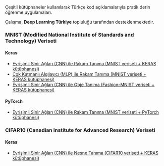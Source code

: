 Çeşitli kütüphaneler kullanılarak Türkçe kod açıklamalarıyla pratik derin öğrenme uygulamaları.

Çalışma, **Deep Learning Türkiye** topluluğu tarafından desteklenmektedir.

### MNIST (Modified National Institute of Standards and Technology) Veriseti

#### Keras
* [Evrişimli Sinir Ağları (CNN) ile Rakam Tanıma (MNIST veriseti + KERAS kütüphanesi)](https://github.com/deeplearningturkiye/pratik-derin-ogrenme-uygulamalari/blob/master/KERAS/rakam_tanima_CNN_MNIST.py)
* [Çok Katmanlı Algılayıcı (MLP) ile Rakam Tanıma (MNIST veriseti + KERAS kütüphanesi)](https://github.com/deeplearningturkiye/pratik-derin-ogrenme-uygulamalari/blob/master/KERAS/rakam_tanima_MLP_MNIST.py)
* [Evrişimli Sinir Ağları (CNN) ile Obje Tanıma (Fashion-MNIST veriseti + KERAS kütüphanesi)](https://github.com/deeplearningturkiye/pratik-derin-ogrenme-uygulamalari/blob/master/KERAS/CNN_Fashion_Mnist.py)

#### PyTorch
* [Evrişimli Sinir Ağları (CNN) ile Rakam Tanıma (MNIST veriseti + PyTorch kütüphanesi)](https://github.com/deeplearningturkiye/pratik-derin-ogrenme-uygulamalari/blob/master/PyTorch/rakam_tanima_CNN_MNIST.py)

### CIFAR10 (Canadian Institute for Advanced Research) Veriseti

#### Keras
* [Evrişimli Sinir Ağları (CNN) ile Nesne Tanıma (CIFAR10 veriseti + KERAS kütüphanesi)](https://github.com/deeplearningturkiye/pratik-derin-ogrenme-uygulamalari/blob/master/KERAS/nesne_tanima_CNN_CIFAR10.py)
